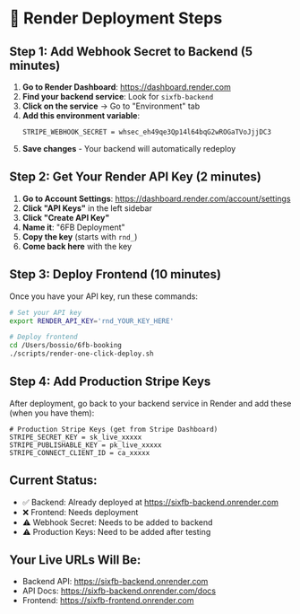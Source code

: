 # 🚀 Render Deployment Steps

## Step 1: Add Webhook Secret to Backend (5 minutes)

1. **Go to Render Dashboard**: https://dashboard.render.com
2. **Find your backend service**: Look for `sixfb-backend`
3. **Click on the service** → Go to "Environment" tab
4. **Add this environment variable**:
   ```
   STRIPE_WEBHOOK_SECRET = whsec_eh49qe3Qp14l64bqG2wROGaTVoJjjDC3
   ```
5. **Save changes** - Your backend will automatically redeploy

## Step 2: Get Your Render API Key (2 minutes)

1. **Go to Account Settings**: https://dashboard.render.com/account/settings
2. **Click "API Keys"** in the left sidebar
3. **Click "Create API Key"**
4. **Name it**: "6FB Deployment"
5. **Copy the key** (starts with `rnd_`)
6. **Come back here** with the key

## Step 3: Deploy Frontend (10 minutes)

Once you have your API key, run these commands:

```bash
# Set your API key
export RENDER_API_KEY='rnd_YOUR_KEY_HERE'

# Deploy frontend
cd /Users/bossio/6fb-booking
./scripts/render-one-click-deploy.sh
```

## Step 4: Add Production Stripe Keys

After deployment, go back to your backend service in Render and add these (when you have them):

```
# Production Stripe Keys (get from Stripe Dashboard)
STRIPE_SECRET_KEY = sk_live_xxxxx
STRIPE_PUBLISHABLE_KEY = pk_live_xxxxx
STRIPE_CONNECT_CLIENT_ID = ca_xxxxx
```

## Current Status:
- ✅ Backend: Already deployed at https://sixfb-backend.onrender.com
- ❌ Frontend: Needs deployment
- ⚠️ Webhook Secret: Needs to be added to backend
- ⚠️ Production Keys: Need to be added after testing

## Your Live URLs Will Be:
- Backend API: https://sixfb-backend.onrender.com
- API Docs: https://sixfb-backend.onrender.com/docs
- Frontend: https://sixfb-frontend.onrender.com